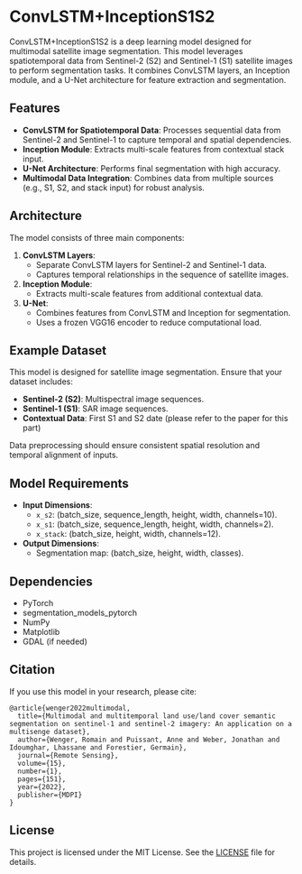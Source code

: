 # ConvLSTM+InceptionS1S2

ConvLSTM+InceptionS1S2 is a deep learning model designed for multimodal satellite image segmentation. This model leverages spatiotemporal data from Sentinel-2 (S2) and Sentinel-1 (S1) satellite images to perform segmentation tasks. It combines ConvLSTM layers, an Inception module, and a U-Net architecture for feature extraction and segmentation.

## Features
- **ConvLSTM for Spatiotemporal Data**: Processes sequential data from Sentinel-2 and Sentinel-1 to capture temporal and spatial dependencies.
- **Inception Module**: Extracts multi-scale features from contextual stack input.
- **U-Net Architecture**: Performs final segmentation with high accuracy.
- **Multimodal Data Integration**: Combines data from multiple sources (e.g., S1, S2, and stack input) for robust analysis.

## Architecture
The model consists of three main components:
1. **ConvLSTM Layers**:
   - Separate ConvLSTM layers for Sentinel-2 and Sentinel-1 data.
   - Captures temporal relationships in the sequence of satellite images.
2. **Inception Module**:
   - Extracts multi-scale features from additional contextual data.
3. **U-Net**:
   - Combines features from ConvLSTM and Inception for segmentation.
   - Uses a frozen VGG16 encoder to reduce computational load.

## Example Dataset
This model is designed for satellite image segmentation. Ensure that your dataset includes:
- **Sentinel-2 (S2)**: Multispectral image sequences.
- **Sentinel-1 (S1)**: SAR image sequences.
- **Contextual Data**: First S1 and S2 date (please refer to the paper for this part)

Data preprocessing should ensure consistent spatial resolution and temporal alignment of inputs.

## Model Requirements
- **Input Dimensions**:
  - `x_s2`: (batch_size, sequence_length, height, width, channels=10).
  - `x_s1`: (batch_size, sequence_length, height, width, channels=2).
  - `x_stack`: (batch_size, height, width, channels=12).
- **Output Dimensions**:
  - Segmentation map: (batch_size, height, width, classes).

## Dependencies
- PyTorch
- segmentation_models_pytorch
- NumPy
- Matplotlib
- GDAL (if needed)

## Citation
If you use this model in your research, please cite:
```
@article{wenger2022multimodal,
  title={Multimodal and multitemporal land use/land cover semantic segmentation on sentinel-1 and sentinel-2 imagery: An application on a multisenge dataset},
  author={Wenger, Romain and Puissant, Anne and Weber, Jonathan and Idoumghar, Lhassane and Forestier, Germain},
  journal={Remote Sensing},
  volume={15},
  number={1},
  pages={151},
  year={2022},
  publisher={MDPI}
}

```

## License
This project is licensed under the MIT License. See the [LICENSE](LICENSE) file for details.
